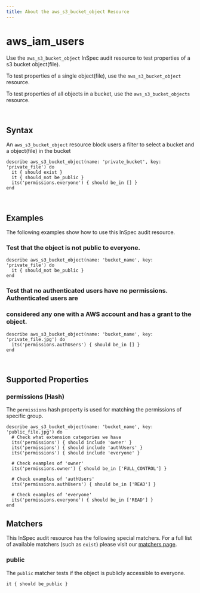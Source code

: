 ```yaml
---
title: About the aws_s3_bucket_object Resource
---
```


# aws_iam_users

Use the `aws_s3_bucket_object` InSpec audit resource to test properties of a s3 bucket object(file).

To test properties of a single object(file), use the `aws_s3_bucket_object` resource.

To test properties of all objects in a bucket, use the `aws_s3_bucket_objects` resource.

<br>

## Syntax

An `aws_s3_bucket_object` resource block users a filter to select a bucket and a object(file) in the bucket

    describe aws_s3_bucket_object(name: 'private_bucket', key: 'private_file') do
      it { should exist }
      it { should_not be_public }
      its('permissions.everyone') { should be_in [] }
    end

<br>

## Examples

The following examples show how to use this InSpec audit resource.

### Test that the object is not public to everyone.

    describe aws_s3_bucket_object(name: 'bucket_name', key: 'private_file') do
      it { should_not be_public }
    end

### Test that no authenticated users have no permissions. Authenticated users are
### considered any one with a AWS account and has a grant to the object.

    describe aws_s3_bucket_object(name: 'bucket_name', key: 'private_file.jpg') do
      its('permissions.authUsers') { should be_in [] }
    end

<br>

## Supported Properties

### permissions (Hash)

The `permissions` hash property is used for matching the permissions of specific group.

    describe aws_s3_bucket_object(name: 'bucket_name', key: 'public_file.jpg') do
      # Check what extension categories we have
      its('permissions') { should include 'owner' }
      its('permissions') { should include 'authUsers' }
      its('permissions') { should include 'everyone' }

      # Check examples of 'owner'
      its('permissions.owner') { should be_in ['FULL_CONTROL'] }

      # Check examples of 'authUsers'
      its('permissions.authUsers') { should be_in ['READ'] }

      # Check examples of 'everyone'
      its('permissions.everyone') { should be_in ['READ'] }
    end

## Matchers

This InSpec audit resource has the following special matchers. For a full list of available matchers (such as `exist`) please visit our [matchers page](https://www.inspec.io/docs/reference/matchers/).

### public

The `public` matcher tests if the object is publicly accessible to everyone.

    it { should be_public }
